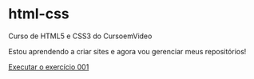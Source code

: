 # html-css
 Curso de HTML5 e CSS3 do CursoemVideo


Estou aprendendo a criar sites e agora vou gerenciar meus repositórios!

<a href="https://saviohdm.github.io/html-css/exercicios/ex001/index.html">Executar o exercício 001</a>
